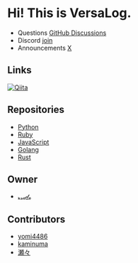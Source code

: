 # Hi! This is VersaLog.

- Questions [GitHub Discussions](https://github.com/orgs/VersaLog/discussions)
- Discord [join](https://discord.gg/MaWeRFxa)
- Announcements [X](https://x.com/LogVersa81950)

## Links
[![Qiita](https://img.shields.io/badge/Qiita-Versatile-brightgreen?logo=qiita)](https://qiita.com/organizations/versatile)

## Repositories
- [Python](https://github.com/VersaLog/VersaLog.py)
- [Ruby](https://github.com/VersaLog/VersaLog.rb)
- [JavaScript](https://github.com/VersaLog/VersaLog.js)
- [Golang](https://github.com/VersaLog/VersaLog.go)
- [Rust](https://github.com/VersaLog/VersaLog.rs)

## Owner

- [ₖₐₑ𝒹ₑ](https://github.com/kaedeek)

## Contributors

- [yomi4486](https://github.com/yomi4486)
- [kaminuma](https://github.com/kaminuma)
- [瀬々](https://github.com/kayu0514)